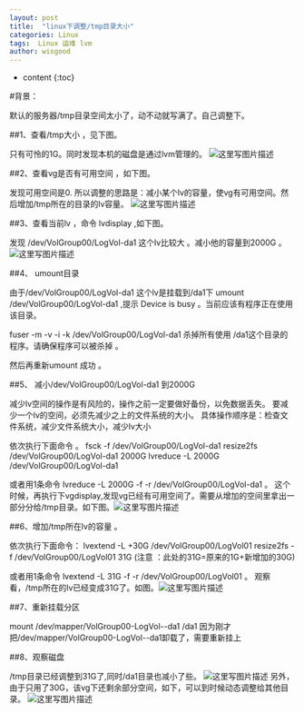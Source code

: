 ```yaml
---
layout: post
title:  "linux下调整/tmp目录大小"
categories: Linux
tags:  Linux 运维 lvm 
author: wisgood
---
```



* content
{:toc}

#背景：

默认的服务器/tmp目录空间太小了，动不动就写满了。自己调整下。

##1、查看/tmp大小 ，见下图。

只有可怜的1G。同时发现本机的磁盘是通过lvm管理的。
![这里写图片描述](http://img.blog.csdn.net/20170823101936770?watermark/2/text/aHR0cDovL2Jsb2cuY3Nkbi5uZXQvd2lzZ29vZA==/font/5a6L5L2T/fontsize/400/fill/I0JBQkFCMA==/dissolve/70/gravity/SouthEast)

##2、查看vg是否有可用空间 ，如下图。

发现可用空间是0.
所以调整的思路是：减小某个lv的容量，使vg有可用空间。然后增加/tmp所在的目录的lv容量。
![这里写图片描述](http://img.blog.csdn.net/20170823102005222?watermark/2/text/aHR0cDovL2Jsb2cuY3Nkbi5uZXQvd2lzZ29vZA==/font/5a6L5L2T/fontsize/400/fill/I0JBQkFCMA==/dissolve/70/gravity/SouthEast)


##3、查看当前lv ，命令 lvdisplay ,如下图。

发现 /dev/VolGroup00/LogVol-da1 这个lv比较大 。减小他的容量到2000G 。
![这里写图片描述](http://img.blog.csdn.net/20170823102048286?watermark/2/text/aHR0cDovL2Jsb2cuY3Nkbi5uZXQvd2lzZ29vZA==/font/5a6L5L2T/fontsize/400/fill/I0JBQkFCMA==/dissolve/70/gravity/SouthEast)

##4、 umount目录

由于/dev/VolGroup00/LogVol-da1 这个lv是挂载到/da1下
umount  /dev/VolGroup00/LogVol-da1   ,提示 Device is busy  。当前应该有程序正在使用该目录。

fuser -m -v -i -k /dev/VolGroup00/LogVol-da1 杀掉所有使用 /da1这个目录的程序。请确保程序可以被杀掉 。

然后再重新umount 成功 。

##5、 减小/dev/VolGroup00/LogVol-da1  到2000G

减少lv空间的操作是有风险的，操作之前一定要做好备份，以免数据丢失。
要减少一个lv的空间，必须先减少之上的文件系统的大小。
具体操作顺序是：检查文件系统，减少文件系统大小，减少lv大小

依次执行下面命令 。
fsck -f /dev/VolGroup00/LogVol-da1
resize2fs  /dev/VolGroup00/LogVol-da1  2000G
lvreduce -L  2000G /dev/VolGroup00/LogVol-da1

或者用1条命令  lvreduce -L 2000G -f -r  /dev/VolGroup00/LogVol-da1 。
这个时候，再执行下vgdisplay,发现vg已经有可用空间了。需要从增加的空间里拿出一部分分给/tmp目录。如下图。![这里写图片描述](http://img.blog.csdn.net/20170823102414055?watermark/2/text/aHR0cDovL2Jsb2cuY3Nkbi5uZXQvd2lzZ29vZA==/font/5a6L5L2T/fontsize/400/fill/I0JBQkFCMA==/dissolve/70/gravity/SouthEast)

##6、增加/tmp所在lv的容量 。

依次执行下面命令：
lvextend -L +30G /dev/VolGroup00/LogVol01
resize2fs -f /dev/VolGroup00/LogVol01 31G  (注意 ：此处的31G=原来的1G+新增加的30G)

或者用1条命令 lvextend -L 31G -f -r  /dev/VolGroup00/LogVol01 。
观察看，/tmp所在的lv已经变成31G了。如图。![这里写图片描述](http://img.blog.csdn.net/20170823102533521?watermark/2/text/aHR0cDovL2Jsb2cuY3Nkbi5uZXQvd2lzZ29vZA==/font/5a6L5L2T/fontsize/400/fill/I0JBQkFCMA==/dissolve/70/gravity/SouthEast)

##7、重新挂载分区

mount /dev/mapper/VolGroup00-LogVol--da1 /da1
因为刚才把/dev/mapper/VolGroup00-LogVol--da1卸载了，需要重新挂上

##8、观察磁盘

 /tmp目录已经调整到31G了,同时/da1目录也减小了些。
 ![这里写图片描述](http://img.blog.csdn.net/20170823102157635?watermark/2/text/aHR0cDovL2Jsb2cuY3Nkbi5uZXQvd2lzZ29vZA==/font/5a6L5L2T/fontsize/400/fill/I0JBQkFCMA==/dissolve/70/gravity/SouthEast)
另外，由于只用了30G，该vg下还剩余部分空间，如下，可以到时候动态调整给其他目录。
![这里写图片描述](http://img.blog.csdn.net/20170823102705926?watermark/2/text/aHR0cDovL2Jsb2cuY3Nkbi5uZXQvd2lzZ29vZA==/font/5a6L5L2T/fontsize/400/fill/I0JBQkFCMA==/dissolve/70/gravity/SouthEast)